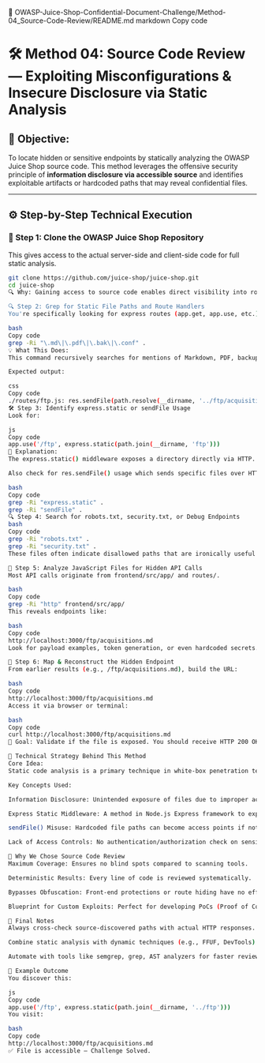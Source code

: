 📄 OWASP-Juice-Shop-Confidential-Document-Challenge/Method-04_Source-Code-Review/README.md
markdown
Copy code
# 🛠️ Method 04: Source Code Review — Exploiting Misconfigurations & Insecure Disclosure via Static Analysis

## 🎯 Objective:
To locate hidden or sensitive endpoints by statically analyzing the OWASP Juice Shop source code. This method leverages the offensive security principle of **information disclosure via accessible source** and identifies exploitable artifacts or hardcoded paths that may reveal confidential files.

---

## ⚙️ Step-by-Step Technical Execution

### 🧩 Step 1: Clone the OWASP Juice Shop Repository

This gives access to the actual server-side and client-side code for full static analysis.

```bash
git clone https://github.com/juice-shop/juice-shop.git
cd juice-shop
🔍 Why: Gaining access to source code enables direct visibility into route handlers, API logic, and file path mappings. This is critical for spotting endpoints that aren't discoverable through scanning or browsing.

🔍 Step 2: Grep for Static File Paths and Route Handlers
You're specifically looking for express routes (app.get, app.use, etc.), and static file references like .md, .pdf, .bak.

bash
Copy code
grep -Ri "\.md\|\.pdf\|\.bak\|\.conf" .
💡 What This Does:
This command recursively searches for mentions of Markdown, PDF, backup, and config files. If a file like acquisitions.md or easter_egg.pdf is hardcoded in a route or static path, it may indicate a direct access vector.

Expected output:

css
Copy code
./routes/ftp.js: res.sendFile(path.resolve(__dirname, '../ftp/acquisitions.md'))
🛠 Step 3: Identify express.static or sendFile Usage
Look for:

js
Copy code
app.use('/ftp', express.static(path.join(__dirname, 'ftp')))
📌 Explanation:
The express.static() middleware exposes a directory directly via HTTP. If this middleware is configured to serve sensitive folders (like ftp/, support/, logs/), then all files within it become web-accessible.

Also check for res.sendFile() usage which sends specific files over HTTP directly.

bash
Copy code
grep -Ri "express.static" .
grep -Ri "sendFile" .
🔍 Step 4: Search for robots.txt, security.txt, or Debug Endpoints
bash
Copy code
grep -Ri "robots.txt" .
grep -Ri "security.txt" .
These files often indicate disallowed paths that are ironically useful to attackers for enumeration.

🔐 Step 5: Analyze JavaScript Files for Hidden API Calls
Most API calls originate from frontend/src/app/ and routes/.

bash
Copy code
grep -Ri "http" frontend/src/app/
This reveals endpoints like:

bash
Copy code
http://localhost:3000/ftp/acquisitions.md
Look for payload examples, token generation, or even hardcoded secrets.

📎 Step 6: Map & Reconstruct the Hidden Endpoint
From earlier results (e.g., /ftp/acquisitions.md), build the URL:

bash
Copy code
http://localhost:3000/ftp/acquisitions.md
Access it via browser or terminal:

bash
Copy code
curl http://localhost:3000/ftp/acquisitions.md
🎯 Goal: Validate if the file is exposed. You should receive HTTP 200 OK with the content.

🧠 Technical Strategy Behind This Method
Core Idea:
Static code analysis is a primary technique in white-box penetration testing where attackers have full or partial access to source code. It bypasses the limitations of black-box testing by exposing logic errors, insecure configurations, and hidden paths before they manifest as runtime behavior.

Key Concepts Used:

Information Disclosure: Unintended exposure of files due to improper access control.

Express Static Middleware: A method in Node.js Express framework to expose files — often misconfigured.

sendFile() Misuse: Hardcoded file paths can become access points if not secured with authorization middleware.

Lack of Access Controls: No authentication/authorization check on sensitive routes.

🔐 Why We Chose Source Code Review
Maximum Coverage: Ensures no blind spots compared to scanning tools.

Deterministic Results: Every line of code is reviewed systematically.

Bypasses Obfuscation: Front-end protections or route hiding have no effect.

Blueprint for Custom Exploits: Perfect for developing PoCs (Proof of Concepts).

🧩 Final Notes
Always cross-check source-discovered paths with actual HTTP responses.

Combine static analysis with dynamic techniques (e.g., FFUF, DevTools) to confirm impact.

Automate with tools like semgrep, grep, AST analyzers for faster reviews on large apps.

🧪 Example Outcome
You discover this:

js
Copy code
app.use('/ftp', express.static(path.join(__dirname, '../ftp')))
You visit:

bash
Copy code
http://localhost:3000/ftp/acquisitions.md
✅ File is accessible — Challenge Solved.
